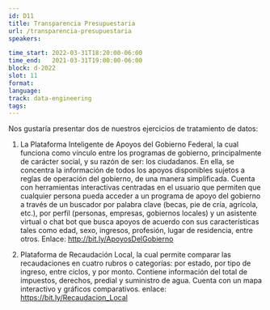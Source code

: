 ```yaml
---
id: D11
title: Transparencia Presupuestaria
url: /transparencia-presupuestaria
speakers:

time_start: 2022-03-31T18:20:00-06:00
time_end:   2021-03-31T19:00:00-06:00
block: d-2022
slot: 11
format: 
language: 
track: data-engineering
tags:
---
```


Nos gustaría presentar dos de nuestros ejercicios de tratamiento de datos: 

1. La Plataforma Inteligente de Apoyos del Gobierno Federal, la cual funciona como vínculo entre los programas de gobierno, principalmente de carácter social, y su razón de ser: los ciudadanos. En ella, se concentra la información de todos los apoyos disponibles sujetos a reglas de operación del gobierno, de una manera simplificada. Cuenta con herramientas interactivas centradas en el usuario que permiten que cualquier persona pueda acceder a un programa de apoyo del gobierno a través de un buscador por palabra clave (becas, pie de cría, agrícola, etc.), por perfil (personas, empresas, gobiernos locales) y un asistente virtual o chat bot que busca apoyos de acuerdo con sus características tales como edad, sexo, ingresos, profesión, lugar de residencia, entre otros.
Enlace: http://bit.ly/ApoyosDelGobierno

2. Plataforma de Recaudación Local, la cual permite comparar las recaudaciones en cuatro rubros o categorías: por estado, por tipo de ingreso, entre ciclos, y por monto. Contiene información del total de impuestos, derechos, predial y suministro de agua.
Cuenta con un mapa interactivo y gráficos comparativos.
enlace: https://bit.ly/Recaudacion_Local


